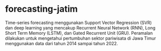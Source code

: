 # forecasting-jatim

Time-series forecasting menggunakan Support Vector Regression (SVR) dan deep learning yang mencakup Recurrent Neural Network (RNN), Long Short Term Memory (LSTM), dan Gated Recurrent Unit (GRU). Peramalan dilakukan untuk mengetahui pertumbuhan sektor pariwisata di Jawa Timur menggunakan data dari tahun 2014 sampai tahun 2022. 
